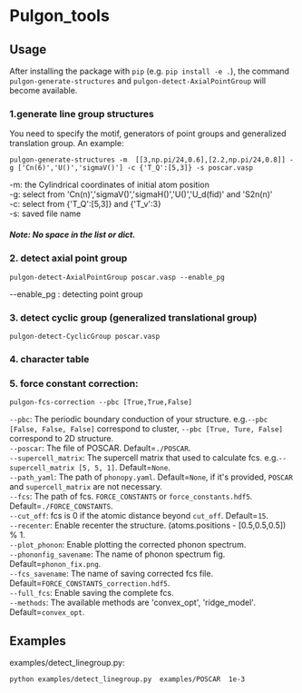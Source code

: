 # Pulgon_tools



## Usage
After installing the package with `pip` (e.g. `pip install -e .`), the command `pulgon-generate-structures` and `pulgon-detect-AxialPointGroup` will become available.

### 1.generate line group structures
 You need to specify the motif, generators of point groups and generalized translation group. An example:

```
pulgon-generate-structures -m  [[3,np.pi/24,0.6],[2.2,np.pi/24,0.8]] -g ['Cn(6)','U()','sigmaV()'] -c {'T_Q':[5,3]} -s poscar.vasp
```   



-m: the Cylindrical coordinates of initial atom position   
-g: select from 'Cn(n)','sigmaV()','sigmaH()','U()','U_d(fid)' and 'S2n(n)'  
-c: select from {'T_Q':[5,3]} and {'T_v':3}  
-s: saved file name  

##### Note: No space in the list or dict.


### 2. detect axial point group
```
pulgon-detect-AxialPointGroup poscar.vasp --enable_pg
```

--enable_pg : detecting point group


### 3. detect cyclic group (generalized translational group)
```
pulgon-detect-CyclicGroup poscar.vasp
```


### 4. character table



### 5. force constant correction:
```
pulgon-fcs-correction --pbc [True,True,False]
```
`--pbc`: The periodic boundary conduction of your structure. e.g.`--pbc [False, False, False]` correspond to cluster, `--pbc [True, Ture, False]` correspond to 2D structure.  
`--poscar`: The file of POSCAR. Default=`./POSCAR`.    
`--supercell_matrix`: The supercell matrix that used to calculate fcs. e.g.`--supercell_matrix [5, 5, 1]`. Default=`None`.    
`--path_yaml`: The path of `phonopy.yaml`. Default=`None`, if it's provided, `POSCAR` and `supercell_matrix` are not necessary.      
`--fcs`: The path of fcs. `FORCE_CONSTANTS` or `force_constants.hdf5`.  Default=`./FORCE_CONSTANTS`.   
`--cut_off`: fcs is 0 if the atomic distance beyond `cut_off`. Default=`15`.  
`--recenter`: Enable recenter the structure. (atoms.positions - [0.5,0.5,0.5]) % 1.  
`--plot_phonon`: Enable plotting the corrected phonon spectrum.   
`--phononfig_savename`: The name of phonon spectrum fig. Default=`phonon_fix.png`.   
`--fcs_savename`: The name of saving corrected fcs file. Default=`FORCE_CONSTANTS_correction.hdf5`.   
`--full_fcs`: Enable saving the complete fcs.   
`--methods`: The available methods are 'convex_opt', 'ridge_model'. Default=`convex_opt`.  


## Examples

examples/detect_linegroup.py:
```
python examples/detect_linegroup.py  examples/POSCAR  1e-3
```

